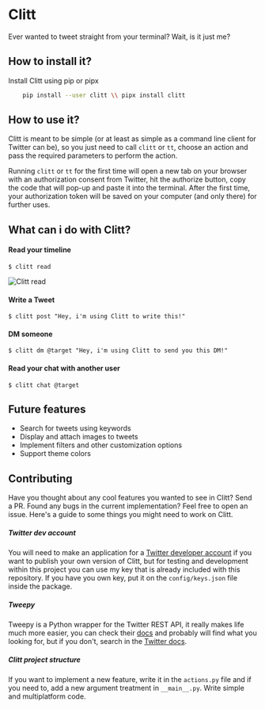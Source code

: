 # Clitt

Ever wanted to tweet straight from your terminal? Wait, is it just me?

## How to install it?

Install Clitt using pip or pipx

```bash
    pip install --user clitt \\ pipx install clitt
```

## How to use it?

Clitt is meant to be simple (or at least as simple as a command line client for Twitter can be), so you just need to call `clitt` or `tt`, choose an action and pass the required parameters to perform the action. 

Running `clitt` or `tt` for the first time will open a new tab on your browser with an authorization consent from Twitter, hit the authorize button, copy the code that will pop-up and paste it into the terminal. After the first time, your authorization token will be saved on your computer (and only there) for further uses.

## What can i do with Clitt?

#### Read your timeline

```$ clitt read```

![Clitt read](./docs/screenshot.png)

#### Write a Tweet

```$ clitt post "Hey, i'm using Clitt to write this!"```

#### DM someone

```$ clitt dm @target "Hey, i'm using Clitt to send you this DM!"```

#### Read your chat with another user

```$ clitt chat @target```

## Future features

- Search for tweets using keywords
- Display and attach images to tweets
- Implement filters and other customization options
- Support theme colors

## Contributing

Have you thought about any cool features you wanted to see in Clitt? Send a PR. Found any bugs in the current implementation? Feel free to open an issue. Here's a guide to some things you might need to work on Clitt.

##### Twitter dev account

You will need to make an application for a [Twitter developer account](https://developer.twitter.com/en/apply-for-access) if you want to publish your own version of Clitt, but for testing and development within this project you can use my key that is already included with this repository. If you have you own key, put it on the `config/keys.json` file inside the package.

##### Tweepy

Tweepy is a Python wrapper for the Twitter REST API, it really makes life much more easier, you can check their [docs](https://tweepy.readthedocs.io/en/latest/) and probably will find what you looking for, but if you don't, search in the [Twitter docs](https://developer.twitter.com/en/docs).

##### Clitt project structure

If you want to implement a new feature, write it in the `actions.py` file and if you need to, add a new argument treatment in `__main__.py`. Write simple and multiplatform code.